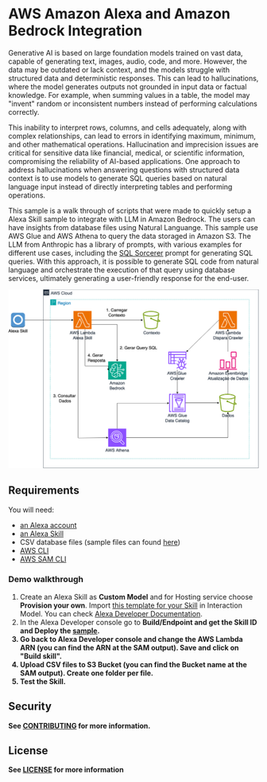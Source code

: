 # AWS Amazon Alexa and Amazon Bedrock Integration

Generative AI is based on large foundation models trained on vast data, capable of generating text, images,
audio, code, and more. However, the data may be outdated or lack context, and the models struggle with structured
data and deterministic responses. This can lead to hallucinations, where the model generates outputs not grounded
in input data or factual knowledge. For example, when summing values in a table, the model may "invent" random or
inconsistent numbers instead of performing calculations correctly. 

This inability to interpret rows, columns, and cells adequately, along with complex relationships, can lead to 
errors in identifying maximum, minimum, and other mathematical operations. Hallucination and imprecision issues 
are critical for sensitive data like financial, medical, or scientific information, compromising the reliability 
of AI-based applications. One approach to address hallucinations when answering questions with structured data 
context is to use models to generate SQL queries based on natural language input instead of directly interpreting 
tables and performing operations.

This sample is a walk through of scripts that were made to quickly setup a Alexa Skill sample to integrate with LLM
in Amazon Bedrock. The users can have insights from database files using Natural Languange. This sample use AWS Glue
and AWS Athena to query the data storaged in Amazon S3. The LLM from Anthropic has a library of prompts, with various
examples for different use cases, including the [SQL Sorcerer](https://docs.anthropic.com/en/prompt-library/sql-sorcerer)
prompt for generating SQL queries. With this approach, it is possible to generate SQL code from natural language
and orchestrate the execution of that query using database services, ultimately generating a user-friendly response for the end-user.

<p align="center">
<img src="/images/alexa-bedrock-integration.png" width="550">
</p>

## Requirements

You will need:

- [an Alexa account](https://alexa.amazon.com/)
- [an Alexa Skill](https://developer.amazon.com/alexa/console/ask)
- CSV database files (sample files can found [here](https://moduloextratorpnp.mec.gov.br/))
- [AWS CLI](https://docs.aws.amazon.com/pt_br/cli/latest/userguide/getting-started-install.html)
- [AWS SAM CLI](https://docs.aws.amazon.com/serverless-application-model/latest/developerguide/install-sam-cli.html)

### Demo walkthrough

1. Create an Alexa Skill as **Custom Model** and for Hosting service choose **Provision your own**. Import [this template for your Skill](./alexa/skill.json) in Interaction Model. You can check [Alexa Developer Documentation](https://developer.amazon.com/en-US/docs/alexa/custom-skills/steps-to-build-a-custom-skill.html).
2. In the Alexa Developer console go to <b>Build/Endpoint<b> and get the <b>Skill ID</b> and Deploy the [sample](./src/README.md).
3. Go back to Alexa Developer console and change the <b>AWS Lambda ARN</b> (you can find the ARN at the SAM output). Save and click on "Build skill".
4. Upload CSV files to S3 Bucket (you can find the Bucket name at the SAM output). Create one folder per file.
5. Test the Skill.

## Security

See [CONTRIBUTING](CONTRIBUTING.md#security-issue-notifications) for more information.

## License

See [LICENSE](LICENSE) for more information
